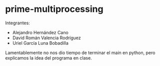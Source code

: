 # prime-multiprocessing

Integrantes:
- Alejandro Hernández Cano
- David Román Valencia Rodríguez
- Uriel García Luna Bobadilla

Lamentablemente no nos dio tiempo de terminar el main en python, pero explicamos la idea del programa en clase.
